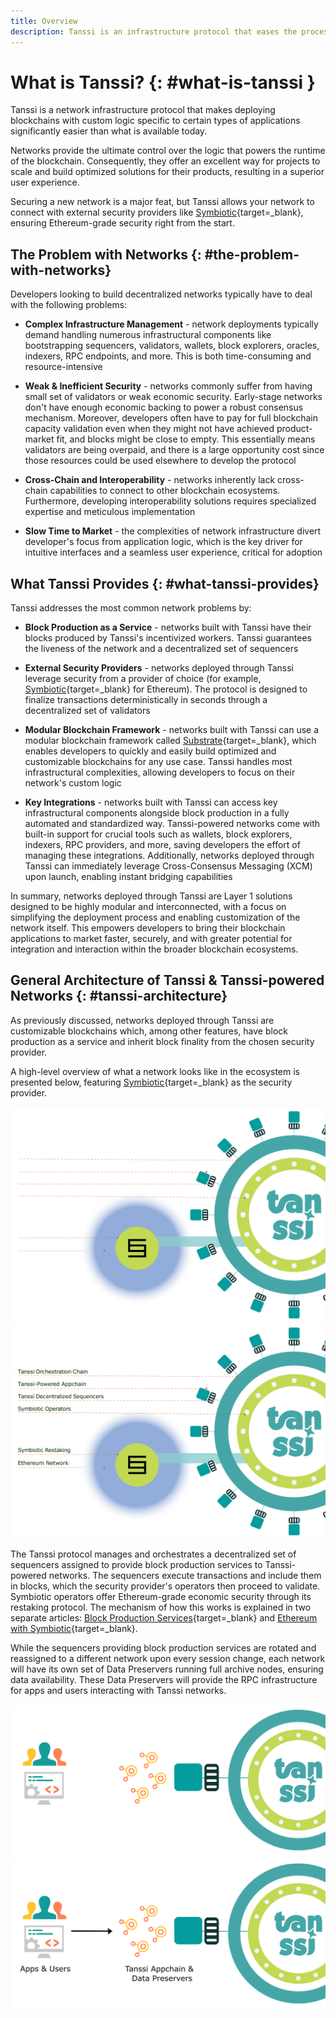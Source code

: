 ```yaml
---
title: Overview
description: Tanssi is an infrastructure protocol that eases the process of deploying decentralized networks so that developers can focus on their custom application logic.
---
```


# What is Tanssi? {: #what-is-tanssi }

Tanssi is a network infrastructure protocol that makes deploying blockchains with custom logic specific to certain types of applications significantly easier than what is available today.

Networks provide the ultimate control over the logic that powers the runtime of the blockchain. Consequently, they offer an excellent way for projects to scale and build optimized solutions for their products, resulting in a superior user experience.

Securing a new network is a major feat, but Tanssi allows your network to connect with external security providers like [Symbiotic](https://symbiotic.fi/){target=\_blank}, ensuring Ethereum-grade security right from the start.

## The Problem with Networks {: #the-problem-with-networks}

Developers looking to build decentralized networks typically have to deal with the following problems:

- **Complex Infrastructure Management** - network deployments typically demand handling numerous infrastructural components like bootstrapping sequencers, validators, wallets, block explorers, oracles, indexers, RPC endpoints, and more. This is both time-consuming and resource-intensive

- **Weak & Inefficient Security** - networks commonly suffer from having small set of validators or weak economic security. Early-stage networks don't have enough economic backing to power a robust consensus mechanism. Moreover, developers often have to pay for full blockchain capacity validation even when they might not have achieved product-market fit, and blocks might be close to empty. This essentially means validators are being overpaid, and there is a large opportunity cost since those resources could be used elsewhere to develop the protocol

- **Cross-Chain and Interoperability** - networks inherently lack cross-chain capabilities to connect to other blockchain ecosystems. Furthermore, developing interoperability solutions requires specialized expertise and meticulous implementation

- **Slow Time to Market** - the complexities of network infrastructure divert developer's focus from application logic, which is the key driver for intuitive interfaces and a seamless user experience, critical for adoption

## What Tanssi Provides {: #what-tanssi-provides}

Tanssi addresses the most common network problems by:

- **Block Production as a Service** - networks built with Tanssi have their blocks produced by Tanssi's incentivized workers. Tanssi guarantees the liveness of the network and a decentralized set of sequencers

- **External Security Providers** -  networks deployed through Tanssi leverage security from a provider of choice (for example, [Symbiotic](https://symbiotic.fi/){target=\_blank} for Ethereum). The protocol is designed to finalize transactions deterministically in seconds through a decentralized set of validators

- **Modular Blockchain Framework** - networks built with Tanssi can use a modular blockchain framework called [Substrate](https://substrate.io){target=\_blank}, which enables developers to quickly and easily build optimized and customizable blockchains for any use case. Tanssi handles most infrastructural complexities, allowing developers to focus on their network's custom logic

- **Key Integrations** - networks built with Tanssi can access key infrastructural components alongside block production in a fully automated and standardized way. Tanssi-powered networks come with built-in support for crucial tools such as wallets, block explorers, indexers, RPC providers, and more, saving developers the effort of managing these integrations. Additionally, networks deployed through Tanssi can immediately leverage Cross-Consensus Messaging (XCM) upon launch, enabling instant bridging capabilities

In summary, networks deployed through Tanssi are Layer 1 solutions designed to be highly modular and interconnected, with a focus on simplifying the deployment process and enabling customization of the network itself. This empowers developers to bring their blockchain applications to market faster, securely, and with greater potential for integration and interaction within the broader blockchain ecosystems.

## General Architecture of Tanssi & Tanssi-powered Networks {: #tanssi-architecture}

As previously discussed, networks deployed through Tanssi are customizable blockchains which, among other features, have block production as a service and inherit block finality from the chosen security provider.

A high-level overview of what a network looks like in the ecosystem is presented below, featuring [Symbiotic](https://symbiotic.fi/){target=\_blank} as the security provider.

![High-level overview of a network & Tanssi](/images/learn/tanssi/overview/dark-overview-1.webp#only-dark)
![High-level overview of a network & Tanssi](/images/learn/tanssi/overview/light-overview-1.webp#only-light)

The Tanssi protocol manages and orchestrates a decentralized set of sequencers assigned to provide block production services to Tanssi-powered networks. The sequencers execute transactions and include them in blocks, which the security provider's operators then proceed to validate. Symbiotic operators offer Ethereum-grade economic security through its restaking protocol. The mechanism of how this works is explained in two separate articles: [Block Production Services](/learn/tanssi/network-services/block-production/){target=\_blank} and [Ethereum with Symbiotic](/learn/tanssi/external-security-providers/symbiotic/){target=\_blank}.

While the sequencers providing block production services are rotated and reassigned to a different network upon every session change, each network will have its own set of Data Preservers running full archive nodes, ensuring data availability. These Data Preservers will provide the RPC infrastructure for apps and users interacting with Tanssi networks.

![Data Preservers of a network & Tanssi](/images/learn/tanssi/overview/dark-overview-2.webp#only-dark)
![Data Preservers of a network & Tanssi](/images/learn/tanssi/overview/light-overview-2.webp#only-light)